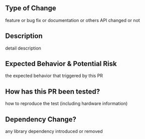 ## Type of Change

feature or bug fix or documentation or others
API changed or not

## Description

detail description 

## Expected Behavior & Potential Risk

the expected behavior that triggered by this PR 

## How has this PR been tested?

how to reproduce the test (including hardware information)

## Dependency Change?

any library dependency introduced or removed
